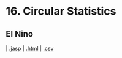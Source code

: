 # 16. Circular Statistics 



## El Nino 
 |  [.jasp](https://github.com/jasp-stats/jasp-data-library/raw/main/El%20Nino/El%20Nino.jasp) |  [.html](https://htmlpreview.github.io/?https://github.com/jasp-stats/jasp-data-library/blob/main/El%20Nino/index.html) |  [.csv](https://raw.githubusercontent.com/jasp-stats/jasp-data-library/main/El%20Nino/El%20Nino.csv)
